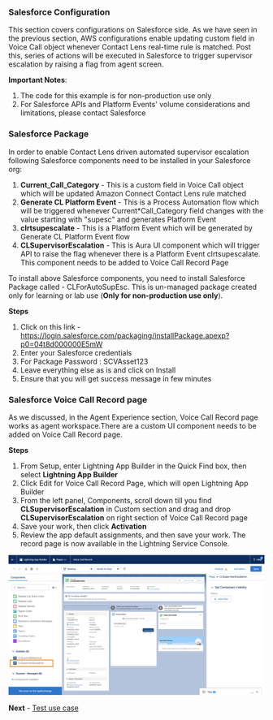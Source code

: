 ### Salesforce Configuration

This section covers configurations on Salesforce side. As we have seen in the previous section, AWS configurations enable updating custom field in Voice Call object whenever Contact Lens real-time rule is matched. Post this, series of actions will be executed in Salesforce to trigger supervisor escalation by raising a flag from agent screen.

**Important Notes**:

1. The code for this example is for non-production use only
2. For Salesforce APIs and Platform Events' volume considerations and limitations, please contact Salesforce

### Salesforce Package

In order to enable Contact Lens driven automated supervisor escalation following Salesforce components need to be installed in your Salesforce org:

1. **Current_Call_Category** - This is a custom field in Voice Call object which will be updated Amazon Connect Contact
   Lens rule matched
2. **Generate CL Platform Event** - This is a Process Automation flow which will be triggered whenever Current\*Call_Category field changes with the value starting with "supesc" and generates Platform Event
3. **clrtsupescalate** - This is a Platform Event which will be generated by Generate CL Platform Event flow
4. **CLSupervisorEscalation** - This is Aura UI component which will trigger API to raise the flag whenever there is a Platform Event clrtsupescalate. This component needs to be added to Voice Call Record Page

To install above Salesforce components, you need to install Salesforce Package called - CLForAutoSupEsc. This is un-managed package created only for learning or lab use (**Only for non-production use only**).

**Steps**

1. Click on this link - https://login.salesforce.com/packaging/installPackage.apexp?p0=04t8d000000E5mW
2. Enter your Salesforce credentials
3. For Package Password : SCVAsset123
4. Leave everything else as is and click on Install
5. Ensure that you will get success message in few minutes

### Salesforce Voice Call Record page

As we discussed, in the Agent Experience section, Voice Call Record page works as agent workspace.There are a custom UI component needs to be added on Voice Call Record page.

**Steps**

1. From Setup, enter Lightning App Builder in the Quick Find box, then select **Lightning App Builder**
2. Click Edit for Voice Call Record Page, which will open Lightning App Builder
3. From the left panel, Components, scroll down till you find **CLSupervisorEscalation** in Custom section and drag and drop **CLSupervisorEscalation** on right section of Voice Call Record page
4. Save your work, then click **Activation**
5. Review the app default assignments, and then save your work. The record page is now available in the Lightning Service Console.

![Voice Call Record Page](./CLForAutoSupEsc.png)

**Next** - [Test use case](./deployment_test.md)

